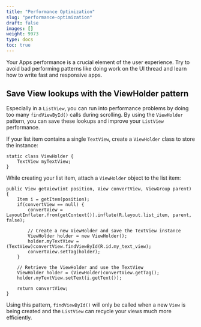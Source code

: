 ```yaml
---
title: "Performance Optimization"
slug: "performance-optimization"
draft: false
images: []
weight: 9973
type: docs
toc: true
---
```


Your Apps performance is a crucial element of the user experience. Try to avoid bad performing patterns like doing work on the UI thread and learn how to write fast and responsive apps.

## Save View lookups with the ViewHolder pattern
Especially in a `ListView`, you can run into performance problems by doing too many `findViewById()` calls during scrolling. By using the `ViewHolder` pattern, you can save these lookups and improve your `ListView` performance.

If your list item contains a single `TextView`, create a `ViewHolder` class to store the instance:

    static class ViewHolder {
        TextView myTextView;
    }

While creating your list item, attach a `ViewHolder` object to the list item:

    public View getView(int position, View convertView, ViewGroup parent) {
        Item i = getItem(position);
        if(convertView == null) {
            convertView = LayoutInflater.from(getContext()).inflate(R.layout.list_item, parent, false);

            // Create a new ViewHolder and save the TextView instance
            ViewHolder holder = new ViewHolder();
            holder.myTextView = (TextView)convertView.findViewById(R.id.my_text_view);
            convertView.setTag(holder);
        }

        // Retrieve the ViewHolder and use the TextView
        ViewHolder holder = (ViewHolder)convertView.getTag();
        holder.myTextView.setText(i.getText());
       
        return convertView;
    }

Using this pattern, `findViewById()` will only be called when a new `View` is being created and the `ListView` can recycle your views much more efficiently.

